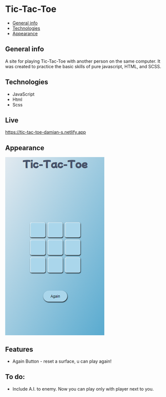 # Tic-Tac-Toe

* [General info](#general-info)
* [Technologies](#technologies)
* [Appearance](#appearance)

## General info
  
  A site for playing Tic-Tac-Toe with another person on the same computer. It was created to practice the basic skills of pure javascript, HTML, and SCSS.
  
## Technologies
  
  * JavaScript
  * Html
  * Scss
  
## Live

  https://tic-tac-toe-damian-s.netlify.app
  
## Appearance

  ![look 1](/screens/look_1.PNG)
  
## Features

  * Again Button - reset a surface, u can play again!
  
## To do:

  * Include A.I. to enemy. Now you can play only with player next to you.
